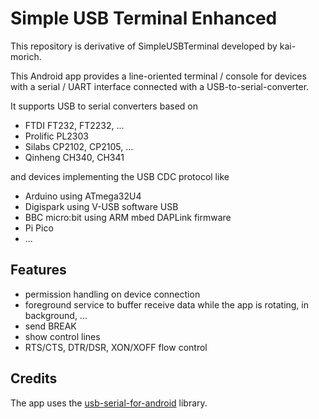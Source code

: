 # Simple USB Terminal Enhanced

This repository is derivative of SimpleUSBTerminal developed by kai-morich.

This Android app provides a line-oriented terminal / console for devices with a serial / UART interface connected with a USB-to-serial-converter.

It supports USB to serial converters based on
- FTDI FT232, FT2232, ...
- Prolific PL2303
- Silabs CP2102, CP2105, ...
- Qinheng CH340, CH341

and devices implementing the USB CDC protocol like
- Arduino using ATmega32U4
- Digispark using V-USB software USB
- BBC micro:bit using ARM mbed DAPLink firmware
- Pi Pico
- ...


## Features

- permission handling on device connection
- foreground service to buffer receive data while the app is rotating, in background, ...
- send BREAK
- show control lines
- RTS/CTS, DTR/DSR, XON/XOFF flow control


## Credits

The app uses the [usb-serial-for-android](https://github.com/mik3y/usb-serial-for-android) library.

